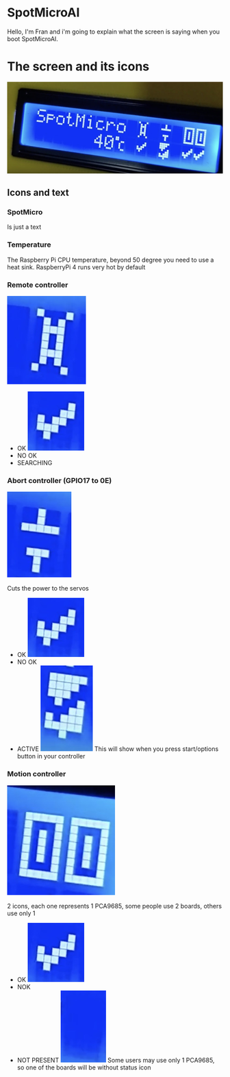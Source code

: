 # SpotMicroAI

Hello, I'm Fran and i'm going to explain what the screen is saying when you boot SpotMicroAI.


# The screen and its icons

![spotmicro_i2c_lcd_screen_16x2](spotmicro_i2c_lcd_screen_16x2.jpg)

## Icons and text

### SpotMicro

Is just a text

### Temperature

The Raspberry Pi CPU temperature, beyond 50 degree you need to use a heat sink. RaspberryPi 4 runs very hot by default

### Remote controller
![remote_controller_icon.jpg](remote_controller_icon.jpg)

* OK
![ok_icon](ok_icon.jpg)
* NO OK
![]()
* SEARCHING
![]()

### Abort controller (GPIO17 to 0E)

![abort_controller](abort_controller.jpg)

Cuts the power to the servos

* OK
![ok_icon](ok_icon.jpg)
* NO OK
![]()
* ACTIVE
![active_icon.jpg](active_icon.jpg)
This will show when you press start/options button in your controller

### Motion controller

![pca8695_boards_icons](pca8695_boards_icons.jpg)

2 icons, each one represents 1 PCA9685, some people use 2 boards, others use only 1

* OK
![ok_icon](ok_icon.jpg)
* NOK
![]()
* NOT PRESENT
![empty_icon](empty_icon.jpg)
Some users may use only 1 PCA9685, so one of the boards will be without status icon



